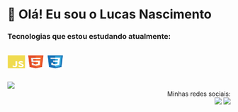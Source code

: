 
# 👋 Olá! Eu sou o Lucas Nascimento

### Tecnologias que estou estudando atualmente:

<div style="display: inline_block"><br>
  <img align="center" alt="Lucas-Js" height="30" width="40" src="https://raw.githubusercontent.com/devicons/devicon/master/icons/javascript/javascript-plain.svg">
  <img align="center" alt="Lucas-HTML" height="30" width="40" src="https://raw.githubusercontent.com/devicons/devicon/master/icons/html5/html5-original.svg">
  <img align="center" alt="Lucas-CSS" height="30" width="40" src="https://raw.githubusercontent.com/devicons/devicon/master/icons/css3/css3-original.svg">
</div>

## 
<div>
  <a href="https://github.com/lucasandev">
  <img height="180em" src="https://github-readme-stats.vercel.app/api/top-langs/?username=lucasandev&layout=compact&langs_count=7&theme=gruvbox"/>
  </a>

<div align="right">
Minhas redes sociais: <br>
<a href = "https://www.instagram.com/lcsnascimento/" target="_blank"> <img src="https://img.shields.io/badge/Instagram-E4405F?style=for-the-badge&logo=instagram&logoColor=white"></a>
<a href = "https://www.linkedin.com/in/luccreator/" target="_blank"> <img src="https://img.shields.io/badge/LinkedIn-0077B5?style=for-the-badge&logo=linkedin&logoColor=white"></a>
</div>

